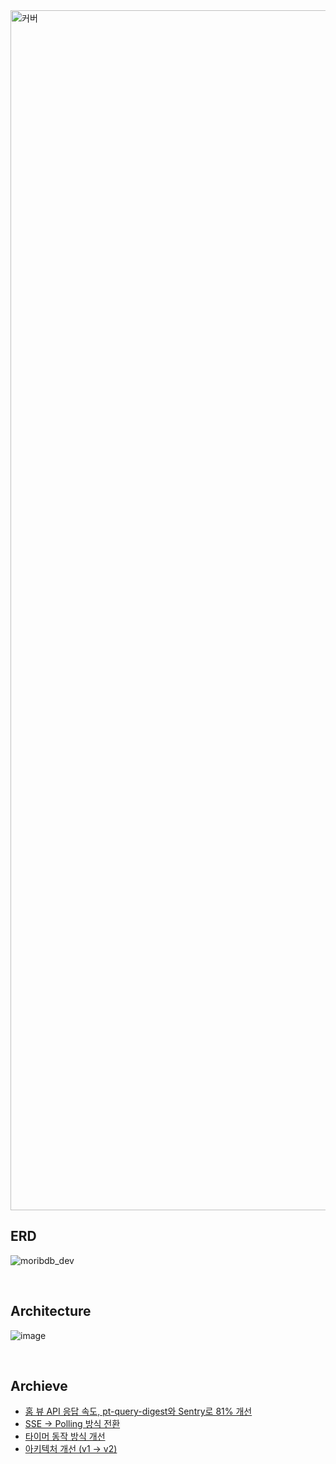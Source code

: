 <img width="1920" alt="커버" src="https://github.com/user-attachments/assets/ec6d9420-5747-490d-9667-31ee18ab80b2" />

<br>

## ERD
![moribdb_dev](https://github.com/user-attachments/assets/8644af83-7d61-442c-b408-77c6c387d3f0)

<br>

## Architecture
![image](https://github.com/user-attachments/assets/a509052f-64ac-45a5-98e2-381b56748ffc)

<br>

## Archieve
- [홈 뷰 API 응답 속도, pt-query-digest와 Sentry로 81% 개선](https://velog.io/@geniuus/%ED%99%88-%EB%B7%B0-API-%EC%9D%91%EB%8B%B5-%EC%86%8D%EB%8F%84-pt-query-digest%EC%99%80-Sentry%EB%A1%9C-81-%EA%B0%9C%EC%84%A0%EA%B8%B0)
- [SSE -> Polling 방식 전환](https://velog.io/@geniuus/SSE%EC%9D%98-%EB%B0%B0%EC%8B%A0-OutOfMemoryError%EC%99%80%EC%9D%98-%EC%A0%84%EC%9F%81-%EA%B7%B8%EB%A6%AC%EA%B3%A0-Polling%EC%9C%BC%EB%A1%9C%EC%9D%98-%EC%A0%84%ED%99%98)
- [타이머 동작 방식 개선](https://github.com/morib-in/Morib-Server-v2/wiki/%ED%83%80%EC%9D%B4%EB%A8%B8-%EB%8F%99%EC%9E%91-%EB%B0%A9%EC%8B%9D-%EA%B0%9C%EC%84%A0)
- [아키텍처 개선 (v1 -> v2)](https://github.com/morib-in/Morib-Server-v2/wiki/%EC%95%84%ED%82%A4%ED%85%8D%EC%B2%98-%EA%B0%9C%EC%84%A0-(v1-%E2%80%90--v2))
